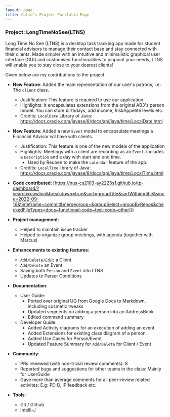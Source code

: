 ```yaml
---
layout: page
title: Colin's Project Portfolio Page
---
```


### Project: LongTimeNoSee(LTNS)

Long Time No See (LTNS) is a desktop task tracking app made for student financial advisors to manage their contact base and stay connected with their clients. Made simpler with an intuitive and minimalistic graphical user interface (GUI) and customised functionalities to pinpoint your needs, LTNS will enable you to stay close to your dearest clients!

Given below are my contributions to the project.

* **New Feature**: Added the main representation of our user's patrons, i.e: The `client` class.
  * Justification: This feature is required to use our application.
  * Highlights:  It encapsulates extensions from the original AB3's person model. You can store birthdays, add income, RiskAppetite levels etc.
  * Credits: `LocalDate` Library of Java: https://docs.oracle.com/javase/8/docs/api/java/time/LocalDate.html


* **New Feature**: Added a new `Event` model to encapsulate meetings a  Financial Advisor wll have with clients.
  * Justification: This feature is one of the new models of the application
  * Highlights: Meetings with a client are recording as an `Event`. Includes a `Description` and a day with start and end time.
    * Used by Reuben to make the `calendar` feature of the app.
  * Credits: `LocalTime` library of Java: https://docs.oracle.com/javase/8/docs/api/java/time/LocalTime.html

* **Code contributed**: [https://nus-cs2103-ay2223s1.github.io/tp-dashboard/?search=cowlinn&breakdown=true&sort=groupTitle&sortWithin=title&since=2022-09-16&timeframe=commit&mergegroup=&groupSelect=groupByRepos&checkedFileTypes=docs~functional-code~test-code~other]()

* **Project management**:
  * Helped to maintain issue tracker
  * Helped to organize group meetings, with agenda (together with Marcus)

* **Enhancements to existing features**:
  * `Add/Delete/Edit` a Client
  * `Add/Delete` an Event
  * Saving both `Person` and `Event` into LTNS
  * Updates to Parser Conditions

* **Documentation**:
  * User Guide:
    * Ported over original UG from Google Docs to Markdown, including cosmetic tweaks
    * Updated segments on adding a person into an AddressBook
    * Edited command summary
  * Developer Guide:
    * Added Activity diagrams for an execution of adding an event 
    * Added Extensions for existing class diagram of a person.
    * Added Use Cases for Person/Event
    * Updated Feature Summary for `Add/Delete` for Client / Event

* **Community**:
  * PRs reviewed (with non-trivial review comments): 8
  * Reported bugs and suggestions for other teams in the class: Mainly for UserGuide
  * Gave more than average comments for all peer-review related activites: E.g: PE-D, iP feedback etc.

* **Tools**:
  * Git / Github
  * Intelli-J


